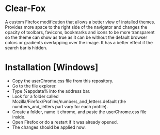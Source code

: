 # Clear-Fox
A custom Firefox modification that allows a better view of installed themes. Provides more space to the right side of the navigator and changes the opacity of toolbars, favicons, bookmarks and icons to be more transparent so the theme can show as true as it can be without the default browser colors or gradients overlapping over the image. It has a better effect if the search bar is hidden.

# Installation [Windows]
 - Copy the userChrome.css file from this repository.
 - Go to the file explorer.
 - Type %appdata% into the address bar.
 - Look for a folder called Mozilla/Firefox/Profiles/numbers_and_letters.default (the numbers_and_letters part vary for each profile).
 - Create a folder, name it chrome, and paste the userChrome.css file inside.
 - Open Firefox or do a restart if it was already opened.
 - The changes should be applied now.
